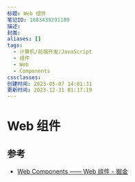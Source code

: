 ```yaml
---
标题: Web 组件
笔记ID: 1683439291189
描述: 
封面: 
aliases: []
tags:
  - 计算机/前端开发/JavaScript
  - 组件
  - Web
  - Components
cssclasses: 
创建时间: 2023-05-07 14:01:31
更新时间: 2023-12-31 01:17:19
---
```


# Web 组件

## 参考

- [Web Components —— Web 组件 - 掘金](https://juejin.cn/post/7048909361062051876)
